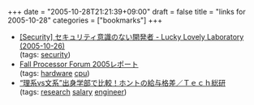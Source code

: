 +++
date = "2005-10-28T21:21:39+09:00"
draft = false
title = "links for 2005-10-28"
categories = ["bookmarks"]
+++

<ul>
	<li>
		<div><a href="http://www.cubed-l.org/20051026.html#p01">[Security] セキュリティ意識のない開発者 - Lucky Lovely Laboratory (2005-10-26)</a></div>
		<div>(tags: <a href="http://del.icio.us/nobu666/security">security</a>)</div>
	</li>
	<li>
		<div><a href="http://pc.watch.impress.co.jp/docs/2005/1027/fpf03.htm">Fall Processor Forum 2005レポート</a></div>
		<div>(tags: <a href="http://del.icio.us/nobu666/hardware">hardware</a> <a href="http://del.icio.us/nobu666/cpu">cpu</a>)</div>
	</li>
	<li>
		<div><a href="http://rikunabi-next.yahoo.co.jp/tech/docs/ct_s03500.jsp?p=lwd014&f=rss1028">“理系vs文系”出身学部で比較！ホントの給与格差／Ｔｅｃｈ総研</a></div>
		<div>(tags: <a href="http://del.icio.us/nobu666/research">research</a> <a href="http://del.icio.us/nobu666/salary">salary</a> <a href="http://del.icio.us/nobu666/engineer">engineer</a>)</div>
	</li>
</ul>
